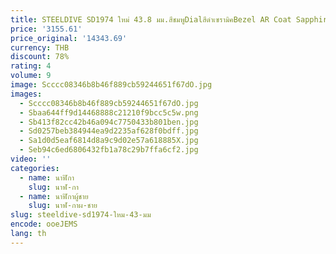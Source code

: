```yaml
---
title: STEELDIVE SD1974 ใหม่ 43.8 มม.สีชมพูDialสีดําเซรามิคBezel AR Coat Sapphire Glass Super Luminous NH35 อัตโนมัติ 200Mนาฬิกาดําน้ํา
price: '3155.61'
price_original: '14343.69'
currency: THB
discount: 78%
rating: 4
volume: 9
image: Scccc08346b8b46f889cb59244651f67dO.jpg
images:
  - Scccc08346b8b46f889cb59244651f67dO.jpg
  - Sbaa644ff9d14468888c21210f9bcc5c5w.png
  - Sb413f82cc42b46a094c7750433b801ben.jpg
  - Sd0257beb384944ea9d2235af628f0bdff.jpg
  - Sa1d0d5eaf6814d8a9c9d02e57a618885X.jpg
  - Seb94c6ed6806432fb1a78c29b7ffa6cf2.jpg
video: ''
categories:
  - name: นาฬิกา
    slug: นาฬ-กา
  - name: นาฬิกาผู้ชาย
    slug: นาฬ-กาผ-ชาย
slug: steeldive-sd1974-ใหม-43-มม
encode: ooeJEMS
lang: th
---
```

  